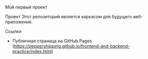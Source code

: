 Мой первый проект

Проект
Этот репозиторий является каркасом для будущего веб-приложения.

Ссылки
- Публичная страница на GitHub Pages (https://peppershipping.github.io/frontend-and-backend-practice/index.html)
